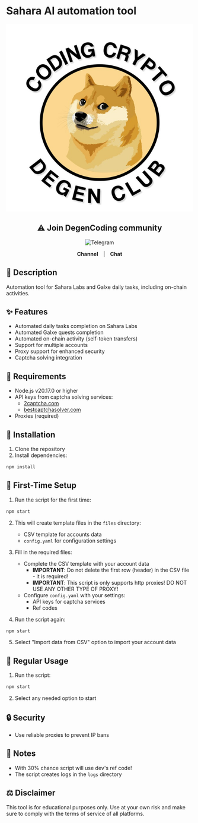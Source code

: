 # Sahara AI automation tool

<div align="center">
  <img src="image.png" alt="Sahara AI">  
</div>

<div align="center">
  <h2>⚠️ Join DegenCoding сommunity</h2>
  <img width="100" src="https://img.icons8.com/?size=100&id=oWiuH0jFiU0R&format=png&color=000000" alt="Telegram">
  <p>
    <a href="https://t.me/+MRQx4biy9z02YjNi" style="text-decoration: none; margin: 0 10px;">
      <strong>Channel</strong>
    </a>
    |
    <a href="https://t.me/+mYi2OvPW8I01Y2Yy" style="text-decoration: none; margin: 0 10px;">
      <strong>Chat</strong>
    </a>
  </p>
</div>


## 📝 Description
Automation tool for Sahara Labs and Galxe daily tasks, including on-chain activities.

## ✨ Features

- Automated daily tasks completion on Sahara Labs
- Automated Galxe quests completion
- Automated on-chain activity (self-token transfers)
- Support for multiple accounts
- Proxy support for enhanced security
- Captcha solving integration

## 🔧 Requirements

- Node.js v20.17.0 or higher
- API keys from captcha solving services:
  - [2captcha.com](https://2captcha.com/)
  - [bestcaptchasolver.com](https://bestcaptchasolver.com/)
- Proxies (required)

## 🚀 Installation

1. Clone the repository
2. Install dependencies:
```bash
npm install
```

## 🔰 First-Time Setup

1. Run the script for the first time:
```bash
npm start
```

2. This will create template files in the `files` directory:
   - CSV template for accounts data
   - `config.yaml` for configuration settings

3. Fill in the required files:
   - Complete the CSV template with your account data
     - **IMPORTANT**: Do not delete the first row (header) in the CSV file - it is required!
     - **IMPORTANT**: This script is only supports http proxies! DO NOT USE ANY OTHER TYPE OF PROXY!
   - Configure `config.yaml` with your settings:
     - API keys for captcha services
     - Ref codes

4. Run the script again:
```bash
npm start
```

5. Select "Import data from CSV" option to import your account data

## 💫 Regular Usage

1. Run the script:
```bash
npm start
```

2. Select any needed option to start

## 🔒 Security
- Use reliable proxies to prevent IP bans

## 📌 Notes

- With 30% chance script will use dev's ref code!
- The script creates logs in the `logs` directory

## ⚖️ Disclaimer

This tool is for educational purposes only. Use at your own risk and make sure to comply with the terms of service of all platforms.

